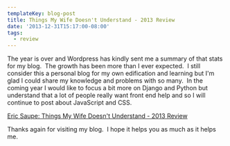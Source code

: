 ```yaml
---
templateKey: blog-post
title: Things My Wife Doesn't Understand - 2013 Review
date: '2013-12-31T15:17:00-08:00'
tags:
  - review
---
```

The year is over and Wordpress has kindly sent me a summary of that stats for my blog.  The growth has been more than I ever expected.  I still consider this a personal blog for my own edification and learning but I'm glad I could share my knowledge and problems with so many.  In the coming year I would like to focus a bit more on Django and Python but understand that a lot of people really want front end help and so I will continue to post about JavaScript and CSS.

<a href="http://jetpack.me/annual-report/52709863/2013/" target="_blank">Eric Saupe: Things My Wife Doesn't Understand - 2013 Review</a>

Thanks again for visiting my blog.  I hope it helps you as much as it helps me.
